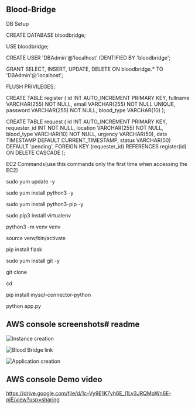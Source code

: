 ## Blood-Bridge

DB Setup

CREATE DATABASE bloodbridge;

USE bloodbridge;

CREATE USER 'DBAdmin'@'localhost' IDENTIFIED BY 'bloodbridge';

GRANT SELECT, INSERT, UPDATE, DELETE ON bloodbridge.* TO 'DBAdmin'@'localhost';

FLUSH PRIVILEGES;

CREATE TABLE register ( id INT AUTO_INCREMENT PRIMARY KEY, fullname VARCHAR(255) NOT NULL, email VARCHAR(255) NOT NULL UNIQUE, password VARCHAR(255) NOT NULL, blood_type VARCHAR(10) );

CREATE TABLE request ( id INT AUTO_INCREMENT PRIMARY KEY, requester_id INT NOT NULL, location VARCHAR(255) NOT NULL, blood_type VARCHAR(10) NOT NULL, urgency VARCHAR(50), date TIMESTAMP DEFAULT CURRENT_TIMESTAMP, status VARCHAR(50) DEFAULT 'pending', FOREIGN KEY (requester_id) REFERENCES register(id) ON DELETE CASCADE );

EC2 Commands(use this commands only the first time when accessing the EC2)

sudo yum update -y

sudo yum install python3 -y

sudo yum install python3-pip -y

sudo pip3 install virtualenv

python3 -m venv venv

source venv/bin/activate

pip install flask

sudo yum install git -y

git clone

cd

pip install mysql-connector-python

python app.py
## AWS console screenshots# readme

![Instance creation](https://github.com/user-attachments/assets/779bc81f-dad2-4a58-a9e7-3f69c56558fc)

![Blood Bridge link](https://github.com/user-attachments/assets/f09e9bc5-016a-4b18-bffc-f7a70767c117)

![Application creation](https://github.com/user-attachments/assets/2baa8e98-288b-4f4a-8ace-1b40a59c907b)

## AWS console Demo video
https://drive.google.com/file/d/1c-Vy9E1K7yh6E_I1Lv3JRQMqWn6E-piE/view?usp=sharing



